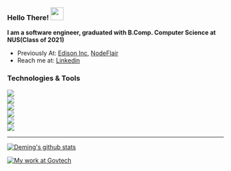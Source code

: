 ### Hello There! <img src="https://raw.githubusercontent.com/MartinHeinz/MartinHeinz/master/wave.gif" width="30px">

**I am a software engineer, graduated with B.Comp. Computer Science at NUS(Class of 2021)**

- Previously At: [Edison Inc](https://www.edison.tech/), [NodeFlair](https://www.nodeflair.com/)
- Reach me at: [Linkedin](https://www.linkedin.com/in/lindeming/)

### Technologies & Tools
![](https://img.shields.io/badge/Frontend-JavaScript/TypeScript%20|%20React%20|%20Next.js-informational?style=flat&logo=javascript&logoColor=white&color=2bbc8a)\
![](https://img.shields.io/badge/Frontend%20Tools-Caldav%20|%20Mapbox-informational?style=flat&logo=mapbox&logoColor=white&color=2bbc8a)\
![](https://img.shields.io/badge/Backend-Node/Express%20|%20Python%20|%20Rails-informational?style=flat&logo=serverless&logoColor=white&color=2bbc8a)\
![](https://img.shields.io/badge/Backend%20Tools-Sequelize.js%20|%20PostgreSQL%20|%20Redis-informational?style=flat&logo=postgresql&logoColor=white&color=2bbc8a)\
![](https://img.shields.io/badge/Cross%20Platform-Flutter%20|%20Electron.js%20|%20React%20Native-informational?style=flat&logo=flutter&logoColor=white&color=2bbc8a)\
![](https://img.shields.io/badge/Devops-Docker%20|%20Azure%20|%20AWS-informational?style=flat&logo=docker&logoColor=white&color=2bbc8a)

<hr />

[![Deming's github stats](https://github-readme-stats.vercel.app/api?username=deming16&line_height=31.5&theme=gruvbox&show_icons=true&count_private=true&include_all_commits=true&hide=contribs,stars)](https://github.com/deming16)

[![My work at Govtech](https://github-readme-stats.vercel.app/api?username=deminggov&line_height=31.5&theme=gruvbox&show_icons=true&count_private=true&include_all_commits=true&hide=contribs,stars)](https://github.com/deminggov)
